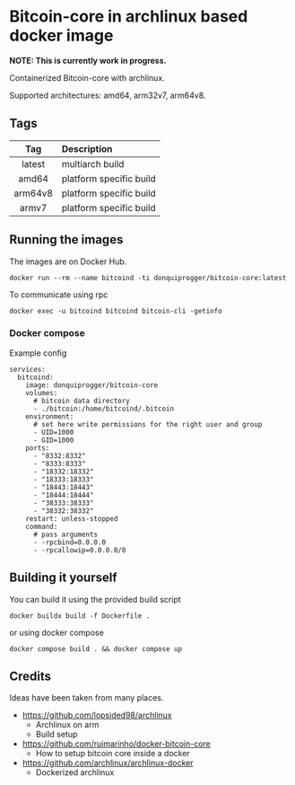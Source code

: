 # Bitcoin-core in archlinux based docker image
  
<b>NOTE: This is currently work in progress.</b>  
  
Containerized Bitcoin-core with archlinux. 
  
Supported architectures: amd64, arm32v7, arm64v8.

## Tags

|  Tag   |    Description     |
|:------:|:-------------------|
| latest  | multiarch build |
| amd64   | platform specific build |
| arm64v8 | platform specific build |
| armv7   | platform specific build |


## Running the images

The images are on Docker Hub.
```
docker run --rm --name bitcoind -ti donquiprogger/bitcoin-core:latest
```

To communicate using rpc
```
docker exec -u bitcoind bitcoind bitcoin-cli -getinfo
```

### Docker compose

Example config
```
services:
  bitcoind:
    image: donquiprogger/bitcoin-core
    volumes:
      # bitcoin data directory
      - ./bitcoin:/home/bitcoind/.bitcoin
    environment:
      # set here write permissions for the right user and group
      - UID=1000
      - GID=1000
    ports:
      - "8332:8332"
      - "8333:8333"
      - "18332:18332"
      - "18333:18333"
      - "18443:18443"
      - "18444:18444"
      - "38333:38333"
      - "38332:38332"
    restart: unless-stopped
    command:
      # pass arguments
      - -rpcbind=0.0.0.0
      - -rpcallowip=0.0.0.0/0
```

## Building it yourself

You can build it using the provided build script
```
docker buildx build -f Dockerfile .
```
or using docker compose
```
docker compose build . && docker compose up
```

## Credits
Ideas have been taken from many places.


* https://github.com/lopsided98/archlinux  
    - Archlinux on arm  
    - Build setup
* https://github.com/ruimarinho/docker-bitcoin-core   
    - How to setup bitcoin core inside a docker
* https://github.com/archlinux/archlinux-docker
    - Dockerized archlinux